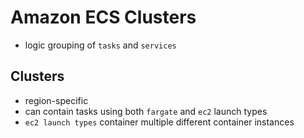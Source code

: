 # Amazon ECS Clusters

+ logic grouping of `tasks` and `services`

## Clusters

+ region-specific
+ can contain tasks using both `fargate` and `ec2` launch types
+ `ec2 launch types` container multiple different container instances